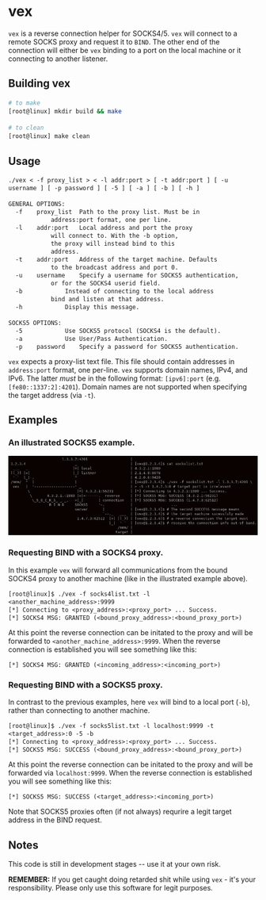# vex
`vex` is a reverse connection helper for SOCKS4/5. 
`vex` will connect to a remote SOCKS proxy and request it
to `BIND`. The other end of the connection will either be `vex`
binding to a port on the local machine or it connecting to
another listener.


## Building vex
```bash
# to make 
[root@linux] mkdir build && make 

# to clean
[root@linux] make clean
```

## Usage
```
./vex < -f proxy_list > < -l addr:port > [ -t addr:port ] [ -u username ] [ -p password ] [ -5 ] [ -a ] [ -b ] [ -h ]

GENERAL OPTIONS:
  -f	proxy_list	Path to the proxy list. Must be in
			address:port format, one per line.
  -l	addr:port	Local address and port the proxy
			will connect to. With the -b option,
			the proxy will instead bind to this
			address.
  -t	addr:port	Address of the target machine. Defaults
			to the broadcast address and port 0.
  -u	username	Specify a username for SOCKS5 authentication,
			or for the SOCKS4 userid field.
  -b			Instead of connecting to the local address
			bind and listen at that address.
  -h			Display this message.

SOCKS5 OPTIONS:
  -5			Use SOCKS5 protocol (SOCKS4 is the default).
  -a			Use User/Pass Authentication.
  -p	password	Specify a password for SOCKS5 authentication.
```

`vex` expects a proxy-list text file. This file should contain addresses in
`address:port` format, one per-line.
`vex` supports domain names, IPv4, and IPv6. The latter *must* be in the
following format: `[ipv6]:port` (e.g. `[fe80::1337:2]:4201`). 
Domain names are not supported when specifying the target address (via `-t`).

## Examples

### An illustrated SOCKS5 example.

![illustrated](img/illustrated.jpg)

### Requesting BIND with a SOCKS4 proxy. 
In this example `vex` will forward all communications from the bound SOCKS4
proxy to another machine (like in the illustrated example above).
```
[root@linux]$ ./vex -f socks4list.txt -l <another_machine_address>:9999  
[*] Connecting to <proxy_address>:<proxy_port> ... Success.
[*] SOCKS4 MSG: GRANTED (<bound_proxy_address>:<bound_proxy_port>)
```
At this point the reverse connection can be initated to the proxy and will
be forwarded to `<another_machine_address>:9999`. When the reverse connection is
established you will see something like this:
```
[*] SOCKS4 MSG: GRANTED (<incoming_address>:<incoming_port>)
```

### Requesting BIND with a SOCKS5 proxy. 
In contrast to the previous examples, here `vex` will bind to a local port 
(`-b`), rather than connecting to another machine.
```
[root@linux]$ ./vex -f socks5list.txt -l localhost:9999 -t <target_address>:0 -5 -b
[*] Connecting to <proxy_address>:<proxy_port> ... Success.
[*] SOCKS5 MSG: SUCCESS (<bound_proxy_address>:<bound_proxy_port>)
```
At this point the reverse connection can be initated to the proxy and will
be forwarded via `localhost:9999`. When the reverse connection is established 
you will see something like this:
```
[*] SOCKS5 MSG: SUCCESS (<target_address>:<incoming_port>)
```
Note that SOCKS5 proxies often (if not always) requrire a legit target address in the BIND request.
## Notes
This code is still in development stages -- use it at your own risk.

**REMEMBER:** If you get caught doing retarded shit while using `vex` - 
it's your responsibility. Please only use this software for legit purposes.
